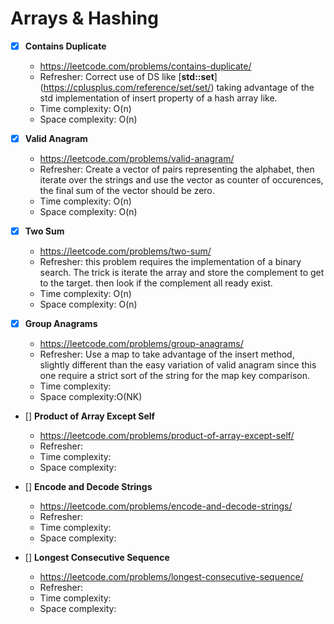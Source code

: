 # Arrays & Hashing

- [x] **Contains Duplicate**

  - https://leetcode.com/problems/contains-duplicate/
  - Refresher: Correct use of DS like [**std::set**] (https://cplusplus.com/reference/set/set/) taking advantage of the std implementation of insert property of a hash array like.
  - Time complexity: O(n)
  - Space complexity: O(n)

- [x] **Valid Anagram**

  - https://leetcode.com/problems/valid-anagram/
  - Refresher: Create a vector of pairs representing the alphabet, then iterate over the strings and use the vector as counter of occurences, the final sum of the vector should be zero.
  - Time complexity: O(n)
  - Space complexity: O(n)

- [x] **Two Sum**

  - https://leetcode.com/problems/two-sum/
  - Refresher: this problem requires the implementation of a binary search. The trick is iterate the array and store the complement to get to the target. then look if the complement all ready exist.
  - Time complexity: O(n)
  - Space complexity: O(n)

- [x] **Group Anagrams**

  - https://leetcode.com/problems/group-anagrams/
  - Refresher: Use a map to take advantage of the insert method, slightly different than the easy variation of valid anagram since this one require a strict sort of the string for the map key comparison.
  - Time complexity:
  - Space complexity:O(NK)

- [] **Product of Array Except Self**

  - https://leetcode.com/problems/product-of-array-except-self/
  - Refresher:
  - Time complexity:
  - Space complexity:

- [] **Encode and Decode Strings**

  - https://leetcode.com/problems/encode-and-decode-strings/
  - Refresher:
  - Time complexity:
  - Space complexity:

- [] **Longest Consecutive Sequence**
  - https://leetcode.com/problems/longest-consecutive-sequence/
  - Refresher:
  - Time complexity:
  - Space complexity:
